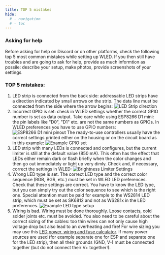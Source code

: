```yaml
---
title: TOP 5 mistakes
hide:
  # - navigation
  # - toc
---
```


### Asking for help

Before asking for help on Discord or on other platforms, check the following top 5 most common mistakes while setting up WLED.
If you then still have troubles and are going to ask for help, provide as much informtion as possile: describe your setup, make photos, provide screenshots of your settings.

### TOP 5 mistakes:

1. LED strip is connected from the back side: addressable LED strips have a direction indicated by small arrows on the strip. The data line must be connected from the side where the arrow begins:
    ![LED Strip direction](../assets/images/content/led_strip_direction.jpg)
2. Incorrect GPIO is set: check in WLED settings whether the correct GPIO number is set as data output. Take care while using ESP8266 D1 mini: the pin labels like "D0", "D1" etc. are not the same numbers as GPIOs. In WLED preferences you have to use GPIO numbers:
    ![ESP8266 D1 mini pinout](../assets/images/content/D1_mini_pinout.jpg)
    The ready-to-use controllers usually have the correct settings printed either on the housing or on the circuit board as in this example:
    ![Example GPIO set](../assets/images/content/example_gpio_set.jpg)
3. LED strip with many LEDs is connected and configures, but the current limiter is still at the default value (850 mA). This often has the effect that LEDs either remain dark or flash briefly when the color changes and then go out immediately or light up very dimly. Check and, if necessary, correct the settings in WLED:
    ![Brightness Limiter Settings](../assets/images/content/brightness_limiter.jpg)
4. Wrong LED type is set. The correct LED type and the correct color sequence (RGB, BGR, etc.) must be set in WLED LED preferences. Check that these settings are correct. You have to know the LED type, but you can simply try out the color sequence to see which is the right one. Special attention must be paid for example to the WS2814 LED strip, which must be set as SK6812 and not as WS281x in the LED preferences.
    ![Example LED type setup](../assets/images/content/example_led_type_setup.jpg)
5. Wiring is bad. Wiring must be done thoroughly. Loose contacts, cold solder joints etc. must be avoided. You also need to be careful about the correct sizing of the cables: too thin wires can not only cause high voltage drop but also lead to an overheating and fire! For wire sizing you may use this [LED power, wiring and fuse calculator](https://wled-calculator.github.io/). If many power sources are used (for example separate one for ESP and separate one for the LED strip), then all their grounds (GND, V-) must be connected together (but do not connect their V+ together!).
